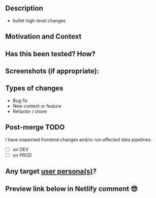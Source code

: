 ## Description

- bullet high-level changes

## Motivation and Context
<!--- use keywords (eg "closes #144" or "fixes #4323") -->

## Has this been tested? How?

## Screenshots (if appropriate):

## Types of changes
- Bug fix
- New content or feature
- Refactor / chore

## Post-merge TODO
I have inspected frontend changes and/or run affected data pipelines:
- [ ] on DEV
- [ ] on PROD

## Any target [user persona(s)](https://docs.google.com/document/d/1EASpK_THTE_uy_Yk0sut2GTVd3w5pKtKH7LpLtF-0co/)?

## Preview link below in Netlify comment 😎